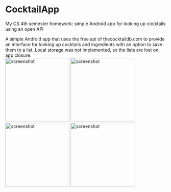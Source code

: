 # CocktailApp
My CS 4th semester homework: simple Android app for looking up cocktails using an open API

A simple Android app that uses the free api of thecocktaildb.com to provide an interface for looking up cocktails and ingredients with an option to save them to a list.
Local storage was not implemented, so the lists are lost on app closure.
<br>
<img src="https://user-images.githubusercontent.com/31511951/168667727-02b0673d-b32b-4cd6-a7a1-08043b147b6d.jpg" alt="screenshot" width="200"/>
<img src="https://user-images.githubusercontent.com/31511951/168667729-75036819-8134-497e-9dba-ff101c461216.jpg" alt="screenshot" width="200"/>
<img src="https://user-images.githubusercontent.com/31511951/168667731-37e41af6-afa4-4ade-9a87-435650483197.jpg" alt="screenshot" width="200"/>
<img src="https://user-images.githubusercontent.com/31511951/168667733-6d950787-cc93-443b-ab55-39543436a1e1.jpg" alt="screenshot" width="200"/>
